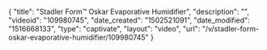 {
    "title": "Stadler Form&trade; Oskar Evaporative Humidifier",
    "description": "",
    "videoid": "109980745",
    "date_created": "1502521091",
    "date_modified": "1516668133",
    "type": "captivate",
    "layout": "video",
    "url": "\/v\/stadler-form-oskar-evaporative-humidifier\/109980745"
}